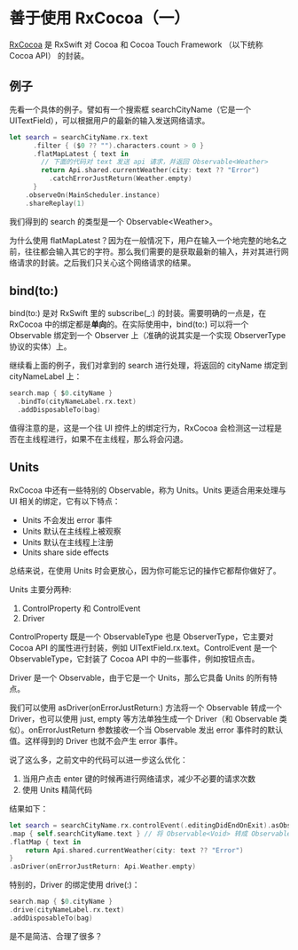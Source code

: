 # 善于使用 RxCocoa（一）

[RxCocoa](https://github.com/ReactiveX/RxSwift/tree/master/RxCocoa) 是 RxSwift 对 Cocoa 和 Cocoa Touch Framework （以下统称 Cocoa API） 的封装。

## 例子
先看一个具体的例子。譬如有一个搜索框 searchCityName（它是一个 UITextField），可以根据用户的最新的输入发送网络请求。

```swift
let search = searchCityName.rx.text
	  .filter { ($0 ?? "").characters.count > 0 }
	  .flatMapLatest { text in
		// 下面的代码对 text 发送 api 请求，并返回 Observable<Weather>
		return Api.shared.currentWeather(city: text ?? "Error")
		  .catchErrorJustReturn(Weather.empty)
	  }
    .observeOn(MainScheduler.instance)
    .shareReplay(1) 
```

我们得到的 search 的类型是一个 Observable\<Weather\>。
  
为什么使用 flatMapLatest？因为在一般情况下，用户在输入一个地完整的地名之前，往往都会输入其它的字符。那么我们需要的是获取最新的输入，并对其进行网络请求的封装。之后我们只关心这个网络请求的结果。

## bind(to:)
bind(to:) 是对 RxSwift 里的 subscribe(\_:) 的封装。需要明确的一点是，在 RxCocoa 中的绑定都是**单向**的。在实际使用中，bind(to:) 可以将一个 Observable 绑定到一个 Observer 上（准确的说其实是一个实现 ObserverType 协议的实体）上。

继续看上面的例子，我们对拿到的 search 进行处理，将返回的 cityName 绑定到 cityNameLabel 上：

```swift
search.map { $0.cityName }
  .bindTo(cityNameLabel.rx.text)
  .addDisposableTo(bag)
```

值得注意的是，这是一个往 UI 控件上的绑定行为，RxCocoa 会检测这一过程是否在主线程进行，如果不在主线程，那么将会闪退。

## Units

RxCocoa 中还有一些特别的 Observable，称为 Units。Units 更适合用来处理与 UI 相关的绑定，它有以下特点：

- Units 不会发出 error 事件
- Units 默认在主线程上被观察
- Units 默认在主线程上注册
- Units share side effects

总结来说，在使用 Units 时会更放心，因为你可能忘记的操作它都帮你做好了。

Units 主要分两种:

1. ControlProperty 和 ControlEvent 
2. Driver

ControlProperty 既是一个 ObservableType 也是 ObserverType，它主要对 Cocoa API 的属性进行封装，例如 UITextField.rx.text。ControlEvent 是一个 ObservableType，它封装了 Cocoa API 中的一些事件，例如按钮点击。

Driver 是一个 Observable，由于它是一个 Units，那么它具备 Units 的所有特点。

我们可以使用 asDriver(onErrorJustReturn:) 方法将一个 Observable 转成一个 Driver，也可以使用 just, empty 等方法单独生成一个 Driver（和 Observable 类似）。onErrorJustReturn 参数接收一个当 Observable 发出 error 事件时的默认值。这样得到的 Driver 也就不会产生 error 事件。

说了这么多，之前文中的代码可以进一步这么优化：

1. 当用户点击 enter 键的时候再进行网络请求，减少不必要的请求次数
2. 使用 Units 精简代码

结果如下：

```swift
let search = searchCityName.rx.controlEvent(.editingDidEndOnExit).asObservable()
.map { self.searchCityName.text } // 将 Observable<Void> 转成 Observable<String?>
.flatMap { text in 
    return Api.shared.currentWeather(city: text ?? "Error")
}
.asDriver(onErrorJustReturn: Api.Weather.empty)
```

特别的，Driver 的绑定使用 drive(:)：
```swift
search.map { $0.cityName }
.drive(cityNameLabel.rx.text)
.addDisposableTo(bag)
```

是不是简洁、合理了很多？











